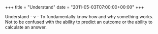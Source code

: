 +++
title = "Understand"
date = "2011-05-03T07:00:00+00:00"
+++

Understand - v - To fundamentally know how and why something works.  Not to be confused with the ability to predict an outcome or the ability to calculate an answer.
			